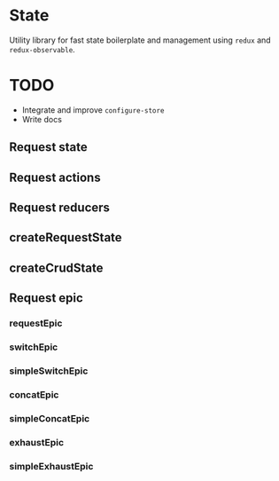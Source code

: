 # State

Utility library for fast state boilerplate and management using `redux` and `redux-observable`.

# TODO
 - Integrate and improve `configure-store`
 - Write docs

## Request state
## Request actions
## Request reducers
## createRequestState
## createCrudState

## Request epic
### requestEpic
### switchEpic
### simpleSwitchEpic
### concatEpic
### simpleConcatEpic
### exhaustEpic
### simpleExhaustEpic

